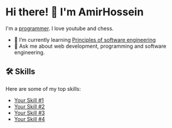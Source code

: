# Hi there! 👋 I'm AmirHossein

I'm a [programmer](https://en.wikipedia.org/wiki/Programmer). I love youtube and chess.

- 🌱 I’m currently learning [Principles of software engineering](https://en.wikipedia.org/wiki/Software_engineering)
- 💬 Ask me about web development, programming and software engineering.

## 🛠️ Skills
Here are some of my top skills:

- [Your Skill #1](https://www.yourskill1.com)
- [Your Skill #2](https://www.yourskill2.com)
- [Your Skill #3](https://www.yourskill3.com)
- [Your Skill #4](https://www.yourskill4.com)
